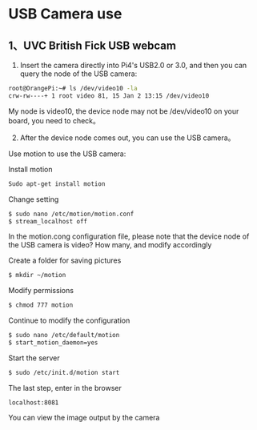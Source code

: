 # USB Camera use

## 1、UVC British Fick USB webcam

1. Insert the camera directly into Pi4's USB2.0 or 3.0, and then you can query the
node of the USB camera:

```bash
root@OrangePi:~# ls /dev/video10 -la
crw-rw----+ 1 root video 81, 15 Jan 2 13:15 /dev/video10
```

My node is video10, the device node may not be /dev/video10 on your board, you
need to check。

2. After the device node comes out, you can use the USB camera。

Use motion to use the USB camera:

Install motion
```bash
Sudo apt-get install motion
```

Change setting

```bash
$ sudo nano /etc/motion/motion.conf
$ stream_localhost off
```

In the motion.cong configuration file, please note that the device node of the USB
camera is video? How many, and modify accordingly

Create a folder for saving pictures

```bash
$ mkdir ~/motion
```

Modify permissions

```bash
$ chmod 777 motion
```

Continue to modify the configuration

```bash
$ sudo nano /etc/default/motion
$ start_motion_daemon=yes
```

Start the server

```bash
$ sudo /etc/init.d/motion start
```

The last step, enter in the browser

``localhost:8081``

You can view the image output by the camera